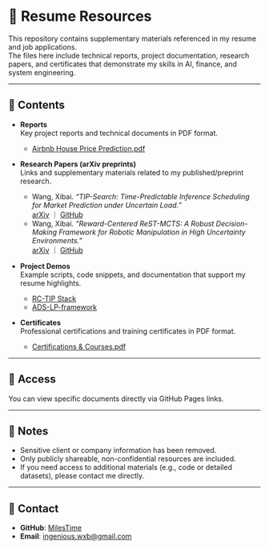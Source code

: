# 📂 Resume Resources

This repository contains supplementary materials referenced in my resume and job applications.  
The files here include technical reports, project documentation, research papers, and certificates that demonstrate my skills in AI, finance, and system engineering.

---

## 🔹 Contents

- **Reports**  
  Key project reports and technical documents in PDF format.  
  - [Airbnb House Price Prediction.pdf](Airbnb%20House%20Price%20Prediction.pdf)  

- **Research Papers (arXiv preprints)**  
  Links and supplementary materials related to my published/preprint research.  
  - Wang, Xibai. *“TIP-Search: Time-Predictable Inference Scheduling for Market Prediction under Uncertain Load.”*  
    [arXiv](https://www.arxiv.org/abs/2506.08026) ｜ [GitHub](https://github.com/milesywong/TIP-Search)  
  - Wang, Xibai. *“Reward-Centered ReST-MCTS: A Robust Decision-Making Framework for Robotic Manipulation in High Uncertainty Environments.”*  
    [arXiv](https://arxiv.org/abs/2503.05226) ｜ [GitHub](https://github.com/MilesTime/Reward-Centered-ReST-MCTS)

- **Project Demos**  
  Example scripts, code snippets, and documentation that support my resume highlights.  
  - [RC-TIP Stack](https://github.com/milesywong/RC-TIP_Stack)  
  - [ADS-LP-framework](https://github.com/MilesTime/ADS-LP-framework)

- **Certificates**  
  Professional certifications and training certificates in PDF format.  
  - [Certifications & Courses.pdf](Certifications%20%26%20Courses.pdf)

---

## 🔹 Access

You can view specific documents directly via GitHub Pages links.

---

## 🔹 Notes

- Sensitive client or company information has been removed.  
- Only publicly shareable, non-confidential resources are included.  
- If you need access to additional materials (e.g., code or detailed datasets), please contact me directly.  

---

## 🔹 Contact

- **GitHub**: [MilesTime](https://github.com/MilesTime)  
- **Email**: ingenious.wxb@gmail.com


